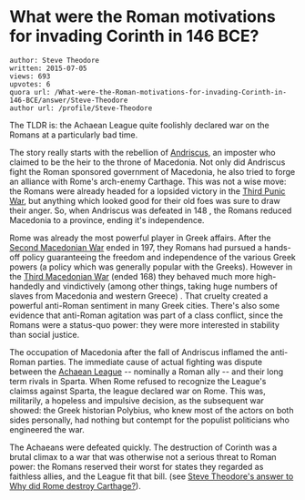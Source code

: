 # What were the Roman motivations for invading Corinth in 146 BCE?

	author: Steve Theodore
	written: 2015-07-05
	views: 693
	upvotes: 6
	quora url: /What-were-the-Roman-motivations-for-invading-Corinth-in-146-BCE/answer/Steve-Theodore
	author url: /profile/Steve-Theodore


The TLDR is: the Achaean League quite foolishly declared war on the Romans at a particularly bad time.

 The story really starts with the rebellion of [Andriscus](https://en.wikipedia.org/wiki/Andriscus), an imposter who claimed to be the heir to the throne of Macedonia. Not only did Andriscus fight the Roman sponsored government of Macedonia, he also tried to forge an alliance with Rome's arch-enemy Carthage. This was not a wise move: the Romans were already headed for a lopsided victory in the [Third Punic War](https://en.wikipedia.org/wiki/Third_Punic_War), but anything which looked good for their old foes was sure to draw their anger. So, when Andriscus was defeated in 148 , the Romans reduced Macedonia to a province, ending it's independence.

Rome was already the most powerful player in Greek affairs. After the [Second Macedonian War](https://en.wikipedia.org/wiki/Second_Macedonian_War) ended in 197, they Romans had pursued a hands-off policy guaranteeing the freedom and independence of the various Greek powers (a policy which was generally popular with the Greeks). However in the [Third Macedonian War](https://en.wikipedia.org/wiki/Third_Macedonian_War) (ended 168) they behaved much more high-handedly and vindictively (among other things, taking huge numbers of slaves from Macedonia and western Greece) . That cruelty created a powerful anti-Roman sentiment in many Greek cities. There's also some evidence that anti-Roman agitation was part of a class conflict, since the Romans were a status-quo power: they were more interested in stability than social justice.

The occupation of Macedonia after the fall of Andriscus inflamed the anti-Roman parties. The immediate cause of actual fighting was dispute between the [Achaean League](https://en.wikipedia.org/wiki/Achaean_League) -- nominally a Roman ally -- and their long term rivals in Sparta. When Rome refused to recognize the League's claimss against Sparta, the league declared war on Rome. This was, militarily, a hopeless and impulsive decision, as the subsequent war showed: the Greek historian Polybius, who knew most of the actors on both sides personally, had nothing but contempt for the populist politicians who engineered the war. 

The Achaeans were defeated quickly. The destruction of Corinth was a brutal climax to a war that was otherwise not a serious threat to Roman power: the Romans reserved their worst for states they regarded as faithless allies, and the League fit that bill. (see [Steve Theodore's answer to Why did Rome destroy Carthage?](http://www.quora.com/Why-did-Rome-destroy-Carthage/answer/Steve-Theodore?srid=zLvM&share=1)).

